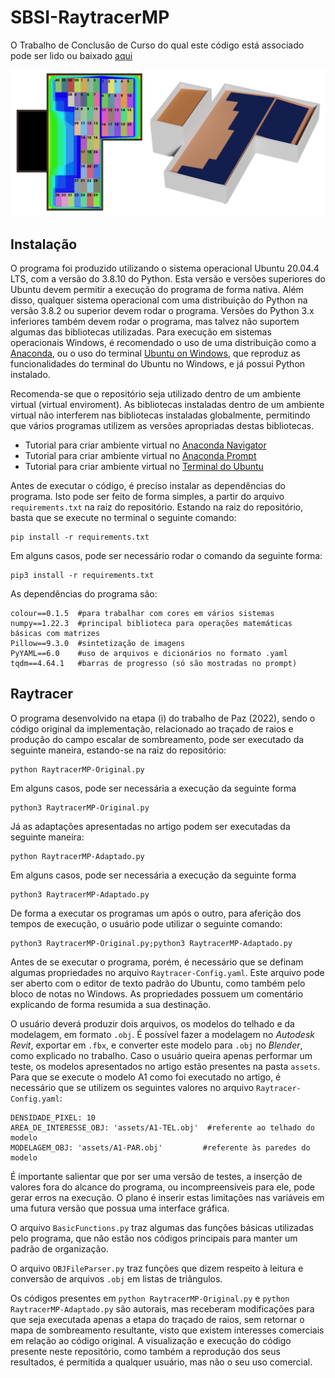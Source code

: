 # SBSI-RaytracerMP

O Trabalho de Conclusão de Curso do qual este código está associado pode ser lido ou baixado [aqui](/manual/TCC.pdf)

![Resultados de inserção do Exemplo 01 do TCC](/manual/PAZ.png "Resultados de inserção do Exemplo 01 do TCC")

## Instalação

O programa foi produzido utilizando o sistema operacional Ubuntu 20.04.4 LTS, com a versão do 3.8.10 do Python. Esta versão e versões superiores do Ubuntu devem permitir a execução do programa de forma nativa. Além disso, qualquer sistema operacional com uma distribuição do Python na versão 3.8.2 ou superior devem rodar o programa. Versões do Python 3.x inferiores também devem rodar o programa, mas talvez não suportem algumas das bibliotecas utilizadas. Para execução em sistemas operacionais Windows, é recomendado o uso de uma distribuição como a [Anaconda](https://www.anaconda.com/products/distribution), ou o uso do terminal [Ubuntu on Windows](https://apps.microsoft.com/store/detail/ubuntu-on-windows/9NBLGGH4MSV6?hl=pt-br&gl=br), que reproduz as funcionalidades do terminal do Ubuntu no Windows, e já possui Python instalado.

Recomenda-se que o repositório seja utilizado dentro de um ambiente virtual (virtual enviroment). As bibliotecas instaladas dentro de um ambiente virtual não interferem nas bibliotecas instaladas globalmente, permitindo que vários programas utilizem as versões apropriadas destas bibliotecas.

- Tutorial para criar ambiente virtual no [Anaconda Navigator](https://docs.anaconda.com/navigator/getting-started/#navigator-managing-environments)
- Tutorial para criar ambiente virtual no [Anaconda Prompt](https://conda.io/projects/conda/en/latest/user-guide/tasks/manage-environments.html#creating-an-environment-with-commands)
- Tutorial para criar ambiente virtual no [Terminal do Ubuntu](https://www.arubacloud.com/tutorial/how-to-create-a-python-virtual-environment-on-ubuntu.aspx)

Antes de executar o código, é preciso instalar as dependências do programa. Isto pode ser feito de forma simples, a partir do arquivo `requirements.txt` na raiz do repositório. Estando na raiz do repositório, basta que se execute no terminal o seguinte comando:

```
pip install -r requirements.txt
```

Em alguns casos, pode ser necessário rodar o comando da seguinte forma:

```
pip3 install -r requirements.txt
```

As dependências do programa são:

```
colour==0.1.5  #para trabalhar com cores em vários sistemas
numpy==1.22.3  #principal biblioteca para operações matemáticas básicas com matrizes
Pillow==9.3.0  #sintetização de imagens
PyYAML==6.0    #uso de arquivos e dicionários no formato .yaml
tqdm==4.64.1   #barras de progresso (só são mostradas no prompt)
```

## Raytracer

O programa desenvolvido na etapa (i) do trabalho de Paz (2022), sendo o código original da implementação, relacionado ao traçado de raios e produção do campo escalar de sombreamento, pode ser executado da seguinte maneira, estando-se na raiz do repositório:

```
python RaytracerMP-Original.py
```

Em alguns casos, pode ser necessária a execução da seguinte forma

```
python3 RaytracerMP-Original.py
```

Já as adaptações apresentadas no artigo podem ser executadas da seguinte maneira:

```
python RaytracerMP-Adaptado.py
```

Em alguns casos, pode ser necessária a execução da seguinte forma

```
python3 RaytracerMP-Adaptado.py
```

De forma a executar os programas um após o outro, para aferição dos tempos de execução, o usuário pode utilizar o seguinte comando:


```
python3 RaytracerMP-Original.py;python3 RaytracerMP-Adaptado.py
```


Antes de se executar o programa, porém, é necessário que se definam algumas propriedades no arquivo `Raytracer-Config.yaml`. Este arquivo pode ser aberto com o editor de texto padrão do Ubuntu, como também pelo bloco de notas no Windows. As propriedades possuem um comentário explicando de forma resumida a sua destinação.

O usuário deverá produzir dois arquivos, os modelos do telhado e da modelagem, em formato `.obj`. É possível fazer a modelagem no *Autodesk Revit*, exportar em `.fbx`, e converter este modelo para `.obj` no *Blender*, como explicado no trabalho. Caso o usuário queira apenas performar um teste, os modelos apresentados no artigo estão presentes na pasta `assets`. Para que se execute o modelo A1 como foi executado no artigo, é necessário que se utilizem os seguintes valores no arquivo `Raytracer-Config.yaml`:

```
DENSIDADE_PIXEL: 10
AREA_DE_INTERESSE_OBJ: 'assets/A1-TEL.obj'  #referente ao telhado do modelo
MODELAGEM_OBJ: 'assets/A1-PAR.obj'         #referente às paredes do modelo
```

É importante salientar que por ser uma versão de testes, a inserção de valores fora do alcance do programa, ou incompreensíveis para ele, pode gerar erros na execução. O plano é inserir estas limitações nas variáveis em uma futura versão que possua uma interface gráfica.

O arquivo `BasicFunctions.py` traz algumas das funções básicas utilizadas pelo programa, que não estão nos códigos principais para manter um padrão de organização.

O arquivo `OBJFileParser.py` traz funções que dizem respeito à leitura e conversão de arquivos `.obj` em listas de triângulos.

Os códigos presentes em `python RaytracerMP-Original.py` e `python RaytracerMP-Adaptado.py` são autorais, mas receberam modificações para que seja executada apenas a etapa do traçado de raios, sem retornar o mapa de sombreamento resultante, visto que existem interesses comerciais em relação ao código original. A visualização e execução do código presente neste repositório, como também a reprodução dos seus resultados, é permitida a qualquer usuário, mas não o seu uso comercial.


